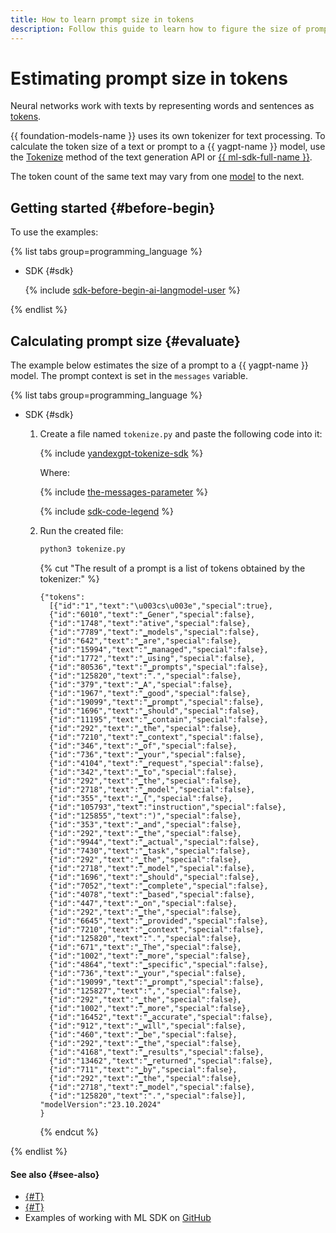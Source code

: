 ```yaml
---
title: How to learn prompt size in tokens
description: Follow this guide to learn how to figure the size of prompts to {{ yagpt-full-name }} models in tokens.
---
```


# Estimating prompt size in tokens

Neural networks work with texts by representing words and sentences as [tokens](../../concepts/yandexgpt/tokens.md).

{{ foundation-models-name }} uses its own tokenizer for text processing. To calculate the token size of a text or prompt to a {{ yagpt-name }} model, use the [Tokenize](../../text-generation/api-ref/Tokenizer/index.md) method of the text generation API or [{{ ml-sdk-full-name }}](../../sdk/index.md).

The token count of the same text may vary from one [model](../../concepts/yandexgpt/models.md) to the next.

## Getting started {#before-begin}

To use the examples:

{% list tabs group=programming_language %}

- SDK {#sdk}

  {% include [sdk-before-begin-ai-langmodel-user](../../../_includes/foundation-models/sdk-before-begin-ai-langmodel-user.md) %}

{% endlist %}

## Calculating prompt size {#evaluate}

The example below estimates the size of a prompt to a {{ yagpt-name }} model. The prompt context is set in the `messages` variable.

{% list tabs group=programming_language %}

- SDK {#sdk}

  1. Create a file named `tokenize.py` and paste the following code into it:

      {% include [yandexgpt-tokenize-sdk](../../../_includes/foundation-models/examples/yandexgpt-tokenize-sdk.md) %}

      Where:

      {% include [the-messages-parameter](../../../_includes/foundation-models/yandexgpt/the-messages-parameter.md) %}

      {% include [sdk-code-legend](../../../_includes/foundation-models/examples/sdk-code-legend.md) %}

  1. Run the created file:

      ```bash
      python3 tokenize.py
      ```

      {% cut "The result of a prompt is a list of tokens obtained by the tokenizer:" %}

      ```text
      {"tokens":
        [{"id":"1","text":"\u003cs\u003e","special":true},
        {"id":"6010","text":"▁Gener","special":false},
        {"id":"1748","text":"ative","special":false},
        {"id":"7789","text":"▁models","special":false},
        {"id":"642","text":"▁are","special":false},
        {"id":"15994","text":"▁managed","special":false},
        {"id":"1772","text":"▁using","special":false},
        {"id":"80536","text":"▁prompts","special":false},
        {"id":"125820","text":".","special":false},
        {"id":"379","text":"▁A","special":false},
        {"id":"1967","text":"▁good","special":false},
        {"id":"19099","text":"▁prompt","special":false},
        {"id":"1696","text":"▁should","special":false},
        {"id":"11195","text":"▁contain","special":false},
        {"id":"292","text":"▁the","special":false},
        {"id":"7210","text":"▁context","special":false},
        {"id":"346","text":"▁of","special":false},
        {"id":"736","text":"▁your","special":false},
        {"id":"4104","text":"▁request","special":false},
        {"id":"342","text":"▁to","special":false},
        {"id":"292","text":"▁the","special":false},
        {"id":"2718","text":"▁model","special":false},
        {"id":"355","text":"▁(","special":false},
        {"id":"105793","text":"instruction","special":false},
        {"id":"125855","text":")","special":false},
        {"id":"353","text":"▁and","special":false},
        {"id":"292","text":"▁the","special":false},
        {"id":"9944","text":"▁actual","special":false},
        {"id":"7430","text":"▁task","special":false},
        {"id":"292","text":"▁the","special":false},
        {"id":"2718","text":"▁model","special":false},
        {"id":"1696","text":"▁should","special":false},
        {"id":"7052","text":"▁complete","special":false},
        {"id":"4078","text":"▁based","special":false},
        {"id":"447","text":"▁on","special":false},
        {"id":"292","text":"▁the","special":false},
        {"id":"6645","text":"▁provided","special":false},
        {"id":"7210","text":"▁context","special":false},
        {"id":"125820","text":".","special":false},
        {"id":"671","text":"▁The","special":false},
        {"id":"1002","text":"▁more","special":false},
        {"id":"4864","text":"▁specific","special":false},
        {"id":"736","text":"▁your","special":false},
        {"id":"19099","text":"▁prompt","special":false},
        {"id":"125827","text":",","special":false},
        {"id":"292","text":"▁the","special":false},
        {"id":"1002","text":"▁more","special":false},
        {"id":"16452","text":"▁accurate","special":false},
        {"id":"912","text":"▁will","special":false},
        {"id":"460","text":"▁be","special":false},
        {"id":"292","text":"▁the","special":false},
        {"id":"4168","text":"▁results","special":false},
        {"id":"13462","text":"▁returned","special":false},
        {"id":"711","text":"▁by","special":false},
        {"id":"292","text":"▁the","special":false},
        {"id":"2718","text":"▁model","special":false},
        {"id":"125820","text":".","special":false}],
      "modelVersion":"23.10.2024"
      }
      ```

      {% endcut %}

{% endlist %}

#### See also {#see-also}

* [{#T}](../../concepts/yandexgpt/tokens.md)
* [{#T}](../../concepts/yandexgpt/index.md)
* Examples of working with ML SDK on [GitHub](https://github.com/yandex-cloud/yandex-cloud-ml-sdk/tree/master/examples/sync/completions)